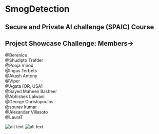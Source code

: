 # SmogDetection
Secure and Private AI challenge (SPAIC) Course
----------------
## Project Showcase Challenge: Members->

@Berenice  <br/>
@Shudipto Trafder <br/>
@Pooja Vinod <br/>
@Ingus Terbets <br/>
@Akash Antony <br/>
@Viper <br/>
@Agata [OR, USA] <br/>
@Sayed Maheen Basheer <br/>
@Abhishek Lalwani <br/>
@George Christopoulos <br/>
@sourav kumar <br/>
@Alexander Villasoto <br/>
@LauraT <br/>

![alt text]( https://github.com/SayedMaheen/SmogDetection/sample_images/smogdetectedsample.png)
![alt text]( https://github.com/SayedMaheen/SmogDetection/sample_images/roadisclearsample.png)
